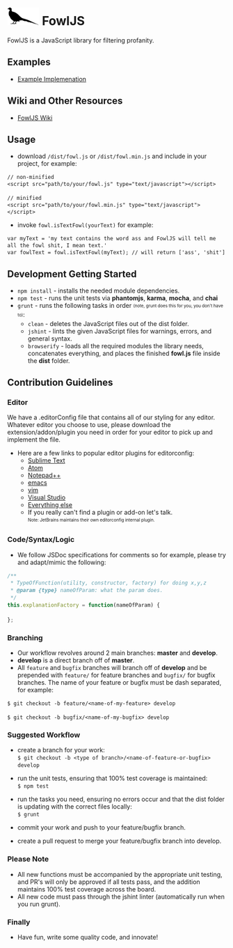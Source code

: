 # ![FowlJS](https://raw.githubusercontent.com/chennighan/FowlJS/master/FowlJS.png) FowlJS #
FowlJS is a JavaScript library for filtering profanity.
  
## Examples ##
* [Example Implemenation](https://chennighan.github.io/FowlJS/)
  
## Wiki and Other Resources ##
* [FowlJS Wiki](https://github.com/chennighan/FowlJS/wiki)

## Usage ##
* download `/dist/fowl.js` or `/dist/fowl.min.js` and include in your project, for example:  
```
// non-minified
<script src="path/to/your/fowl.js" type="text/javascript"></script> 

// minified
<script src="path/to/your/fowl.min.js" type="text/javascript"></script>
```
* invoke `fowl.isTextFowl(yourText)` for example: 
```
var myText = 'my text contains the word ass and FowlJS will tell me all the fowl shit, I mean text.'
var fowlText = fowl.isTextFowl(myText); // will return ['ass', 'shit']
```

## Development Getting Started ##
* `npm install` - installs the needed module dependencies.
* `npm test` - runs the unit tests via **phantomjs**, **karma**, **mocha**, and **chai**
* `grunt` - runs the following tasks in order <sub><sup>(note, grunt does this for you, you don't have to)</sup></sub>:
    * `clean` - deletes the JavaScript files out of the dist folder.
    * `jshint` - lints the given JavaScript files for warnings, errors, and general syntax.
    * `browserify` - loads all the required modules the library needs, concatenates everything, and places the finished **fowl.js** file inside the **dist** folder.
  
    
## Contribution Guidelines ##
### Editor ###
We have a .editorConfig file that contains all of our styling for any editor. Whatever editor you choose to use, please download the extension/addon/plugin you need in order for your editor to pick up and implement the file.

* Here are a few links to popular editor plugins for editorconfig: 
    * [Sublime Text](https://github.com/sindresorhus/editorconfig-sublime)
    * [Atom](https://github.com/sindresorhus/atom-editorconfig)
    * [Notepad++](https://github.com/editorconfig/editorconfig-notepad-plus-plus)
    * [emacs](https://github.com/editorconfig/editorconfig-emacs)
    * [vim](https://github.com/editorconfig/editorconfig-vim)
    * [Visual Studio](https://github.com/editorconfig/editorconfig-visualstudio)
    * [Everything else](https://github.com/editorconfig/)
    * If you really can't find a plugin or add-on let's talk.  
    <sub><sup>Note: JetBrains maintains their own editorconfig internal plugin.</sup></sub>

### Code/Syntax/Logic ###
* We follow JSDoc specifications for comments so for example, please try and adapt/mimic the following:
```javascript
/**
 * TypeOfFunction(utility, constructor, factory) for doing x,y,z
 * @param {type} nameOfParam: what the param does.
 */
this.explanationFactory = function(nameOfParam) {

};
```
### Branching ###
* Our workflow revolves around 2 main branches: **master** and **develop**.
* **develop** is a direct branch off of **master**.
* All `feature` and `bugfix` branches will branch off of **develop** and be prepended with `feature/` for feature branches and `bugfix/` for bugfix branches. The name of your feature or bugfix must be dash separated, for example:  
```
$ git checkout -b feature/<name-of-my-feature> develop

$ git checkout -b bugfix/<name-of-my-bugfix> develop
```

### Suggested Workflow ###
* create a branch for your work:  
 `$ git checkout -b <type of branch>/<name-of-feature-or-bugfix> develop`
 
* run the unit tests, ensuring that 100% test coverage is maintained:  
`$ npm test`  

* run the tasks you need, ensuring no errors occur and that the dist folder is updating with the correct files locally:  
 `$ grunt`

* commit your work and push to your feature/bugfix branch.
* create a pull request to merge your feature/bugfix branch into develop.

### Please Note ###
* All new functions must be accompanied by the appropriate unit testing, and PR's will only be approved if all tests pass, and the addition maintains 100% test coverage across the board.
* All new code must pass through the jshint linter (automatically run when you run grunt).

### Finally ###
* Have fun, write some quality code, and innovate!